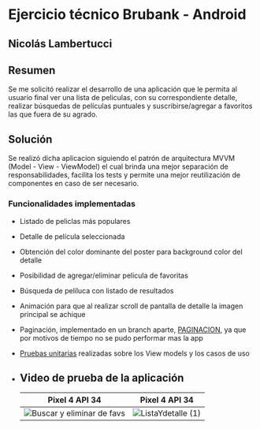 # Ejercicio técnico Brubank - Android

## Nicolás Lambertucci

## Resumen
Se me solicitó realizar el desarrollo de una aplicación que le permita al usuario final ver una lista de peliculas, con su correspondiente detalle,
realizar búsquedas de películas puntuales y suscribirse/agregar a favoritos las que fuera de su agrado.

## Solución 
Se realizó dicha aplicacion siguiendo el patrón de arquitectura MVVM (Model - View - ViewModel) el cual brinda una mejor separación de
responsabilidades, facilita los tests y permite una mejor reutilización de componentes en caso de ser necesario. 

### Funcionalidades implementadas
- Listado de peliclas más populares
- Detalle de película seleccionada
- Obtención del color dominante del poster para background color del detalle
- Posibilidad de agregar/eliminar pelicula de favoritas
- Búsqueda de pelíluca con listado de resultados
- Animación para que al realizar scroll de pantalla de detalle la imagen principal se achique
- Paginación, implementado en un branch aparte, [PAGINACION](https://github.com/Nicolamber/brubankExcercise/pull/1), ya que por motivos de tiempo no se pudo performar mas la app
- [Pruebas unitarias](https://github.com/Nicolamber/brubankExcercise/tree/main/app/src/test/java/com/nlambertucci/brubank) realizadas sobre los View models y los casos de uso

- ## Video de prueba de la aplicación
  |Pixel 4 API 34 | Pixel 4 API 34|
  |---------------------------------------------------|----------------------------------|
  | ![Buscar y eliminar de favs](https://github.com/Nicolamber/brubankExcercise/assets/33043378/04ab4898-a2ab-42a5-8cab-d4de4d63dac8) | ![ListaYdetalle (1)](https://github.com/Nicolamber/brubankExcercise/assets/33043378/b0b343fd-c046-4b2b-8090-cdc636ea4852)|

